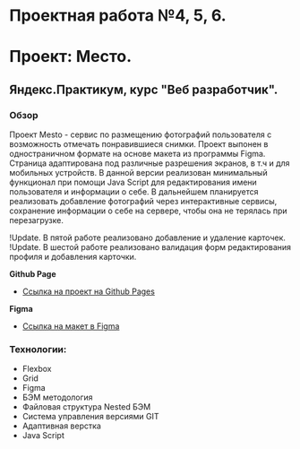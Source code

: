 # Проектная работа №4, 5, 6.
# Проект: Место.
## Яндекс.Практикум, курс "Веб разработчик".

### Обзор
Проект Mesto -  сервис по размещению фотографий пользователя с возможность
отмечать понравившиеся снимки. Проект выпонен в одностраничном формате на основе макета из программы Figma.
Страница адаптирована под различные разрешения экранов, в т.ч и для мобильных устройств. В данной версии реализован минимальный 
функционал при помощи Java Script для редактирования имени пользователя и информации о себе.
В дальнейшем планируется реализовать добавление фотографий через интерактивные сервисы, сохранение информации
о себе на сервере, чтобы она не терялась при перезагрузке.

!Update. В пятой работе реализовано добавление и удаление карточек.  
!Update. В шестой работе реализовано валидация форм редактирования профиля и добавления карточки.


**Github Page**

* [Ссылка на проект на Github Pages](https://isvakulenko.github.io/mesto/index.html)

**Figma**

* [Ссылка на макет в Figma](https://www.figma.com/file/2cn9N9jSkmxD84oJik7xL7/JavaScript.-Sprint-4?node-id=28212%3A155)

### Технологии:
 * Flexbox
 * Grid
 * Figma
 * БЭМ методология
 * Файловая структура Nested БЭМ
 * Система управления версиями GIT
 * Адаптивная верстка
 * Java Script
